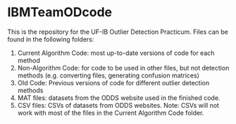 # IBMTeamODcode

This is the repository for the UF-IB Outlier Detection Practicum. Files can be found in the following folders:

1. Current Algorithm Code: most up-to-date versions of code for each method
2. Non-Algorithm Code: for code to be used in other files, but not detection methods (e.g. converting files, generating confusion matrices)
3. Old Code: Previous versions of code for different outlier detection methods
4. MAT files: datasets from the ODDS website used in the finished code.
5. CSV files: CSVs of datasets from ODDS websites. Note: CSVs will not work with most of the files in the Current Algorithm Code folder.
